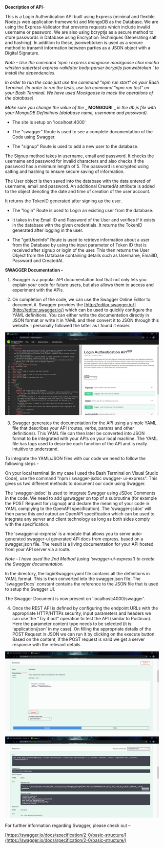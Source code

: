 **Description of API-**

This is a Login Authentication API built using Express (minimal and flexible Node.js web application framework) and MongoDB as the Database. We are using the Express-Validator that prevents requests which include invalid username or password. We are also using bcryptjs as a secure method to store passwords in Database using Encryption Techniques (Generating salt and hashing). In addition to these, jsonwebtoken is used as a secure method to transmit information between parties as a JSON object with a Digital Signature.

_Note – Use the command &#39;npm i express mongoose mockgoose chai mocha winston supertest express-validator body-parser bcryptjs jsonwebtoken &#39; to install the dependencies._

_In order to run the code just use the command &quot;npm run start&quot; on your Bash Terminal._
_(In order to run the tests, use teh command &quot;npm run test&quot; on your Bash Terminal. We have used Mockgoose to mock the operations of the database)_

_Make sure you change the value of the_ _ **MONGOURI** _ _in the db.js file with your MongoDB Definitions (database name, username and password)._

- The site is setup on &#39;localhost:4000&#39;

- The &quot;swagger&quot; Route is used to see a complete documentation of the Code using Swagger.

- The &quot;signup&quot; Route is used to add a new user to the database.

The Signup method takes in username, email and password. It checks the username and password for invalid characters and also checks if the password has a minimum length of 5. The password is encrypted using salting and hashing to ensure secure saving of information.

The User object is then saved into the database with the data entered of username, email and password. An additional CreatedAt attribute is added to the object denoting the date and time of creation of the user account.

It returns the TokenID generated after signing up the user.

- The &quot;login&quot; Route is used to Login an existing user from the database.
- It takes in the Email ID and Password of the User and verifies if it exists in the database with the given credentials. It returns the TokenID generated after logging in the user.

- The &quot;getUserInfo&quot; Route is used to retrieve information about a user from the Database by using the input parameter of Token ID that is received after signup or login of the user. This then returns the User Object from the Database containing details such as Username, EmailID, Password and CreatedAt.

**SWAGGER Documentation -**

1. Swagger is a popular API documentation tool that not only lets you explain your code for future users, but also allows them to access and experiment with the APIs.

2. On completion of the code, we can use the Swagger Online Editor to document it. Swagger provides the [http://editor.swagger.io/](http://editor.swagger.io/) which can be used to quickly configure the YAML definitions. You can either write the documentation directly in JSON format or write it in YAML and then convert it to JSON through this website. I personally followed the latter as I found it easier.

![Alt text](https://github.com/raunakmokhasi/LoginAuthenticationAPI/blob/master/Screens/SwaggerScreen1.JPG?raw=true "Online Swagger Editor")

3. Swagger generates the documentation for the API using a simple YAML file that describes your API (routes, verbs, params and other definitions). This YAML file can then later be converted into JSON format to be integrated with your APIs on your local machine. The YAML file has tags used to describe each function of the API and is really intuitive to understand.

  To integrate the YAML/JSON files with our code we need to follow the following steps -

  On your local terminal (in my case I used the Bash Terminal on Visual Studio Code), use the command &quot;npm i swagger-jsdoc swagger-  ui-express&quot;. This gives us two different methods to document our code using Swagger.

  The &#39;swagger-jsdoc&#39; is used to integrate Swagger using JSDoc Comments in the code. We need to add @swagger on top of a subroutine (for example the POST Request for /signup) and declare the meaning of your code in YAML complying to the OpenAPI specification). The &#39;swagger-jsdoc&#39; will then parse this and output an OpenAPI specification which can be used to integrate any server and client technology as long as both sides comply with the specification.

  The &#39;swagger-ui-express&#39; is a module that allows you to serve auto-generated swagger-ui generated API docs from express, based on a swagger.json file. The result is a living documentation for your API hosted from your API server via a route.

  _Note - I have used the 2nd Method (using &#39;swagger-ui-express&#39;) to create the Swagger documentation._

  In the directory, the loginSwagger.yaml file contains all the definitions in YAML format. This is then converted into the swagger.json file. The &#39;swaggerDocs&#39; constant contains the reference to the JSON file that is used to setup the Swagger UI.

  The Swagger Document is now present on &#39;localhost:4000/swagger&#39;.


4. Once the REST API is defined by configuring the endpoint URLs with the appropriate HTTP/HTTPs security, input parameters and headers we can use the &quot;Try it out&quot; operation to test the API (similar to Postman). Here the parameter content type needs to be selected (it is &#39;application/json&#39; in my case). On filling the appropriate details of the POST Request in JSON we can run it by clicking on the execute button. Based on the content, if the POST request is valid we get a server response with the relevant details.

![Alt text](https://github.com/raunakmokhasi/LoginAuthenticationAPI/blob/master/Screens/SwaggerScreen2.JPG?raw=true "Swagger Request 1")

![Alt text](https://github.com/raunakmokhasi/LoginAuthenticationAPI/blob/master/Screens/SwaggerScreen3.JPG?raw=true "Swagger Request 2")


For further information regarding Swagger, please check out –

[https://swagger.io/docs/specification/2-0/basic-structure/](https://swagger.io/docs/specification/2-0/basic-structure/)
